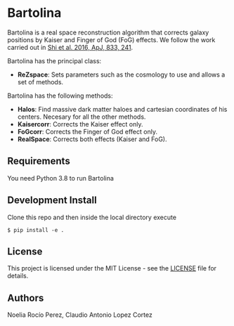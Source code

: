 # Bartolina

Bartolina is a real space reconstruction algorithm that corrects galaxy positions by Kaiser and Finger of God (FoG) effects. 
We follow the work carried out in [Shi et al. 2016, ApJ, 833, 241](https://iopscience.iop.org/article/10.3847/1538-4357/833/2/241/pdf).

Bartolina has the principal class:
* **ReZspace**: Sets parameters such as the cosmology to use and allows a set of methods. 

Bartolina has the following methods:
* **Halos**: Find massive dark matter haloes and cartesian coordinates of his centers. Necesary for all the other methods.
* **Kaisercorr**: Corrects the Kaiser effect only.
* **FoGcorr**: Corrects the Finger of God effect only.
* **RealSpace**: Corrects both effects (Kaiser and FoG).

## Requirements

You need Python 3.8 to run Bartolina

## Development Install

Clone this repo and then inside the local directory execute

```
$ pip install -e .
```

## License

This project is licensed under the MIT License - see the [LICENSE](https://github.com/exiliadadelsur/Bartolina/blob/master/LICENSE) file for details.

## Authors

Noelia Rocío Perez, Claudio Antonio Lopez Cortez





